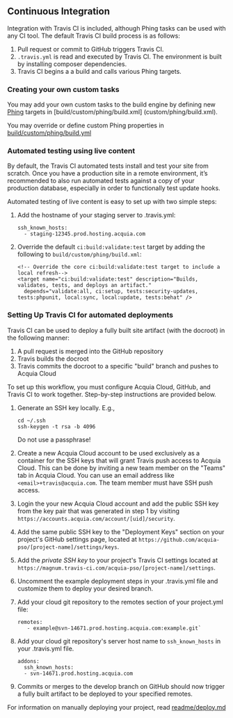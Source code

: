 ## <a name="ci"></a> Continuous Integration

Integration with Travis CI is included, although Phing tasks can be used with any CI tool. The default Travis CI build process is as follows:

1. Pull request or commit to GitHub triggers Travis CI.
1. `.travis.yml` is read and executed by Travis CI. The environment is built by installing composer dependencies.
1. Travis CI begins a a build and calls various Phing targets.

### Creating your own custom tasks

You may add your own custom tasks to the build engine by defining new [Phing](https://www.phing.info/) targets in [build/custom/phing/build.xml]
(custom/phing/build.xml).

You may override or define custom Phing properties in [build/custom/phing/build.yml](custom/phing/build.yml)

### Automated testing using live content

By default, the Travis CI automated tests install and test your site from scratch. Once you have a production site in a remote environment, it’s recommended to also run automated tests against a copy of your production database, especially in order to functionally test update hooks.

Automated testing of live content is easy to set up with two simple steps:

1. Add the hostname of your staging server to .travis.yml:

     ```
     ssh_known_hosts:
       - staging-12345.prod.hosting.acquia.com
     ```
2. Override the default `ci:build:validate:test` target by adding the following to `build/custom/phing/build.xml`:

     ```
     <!-- Override the core ci:build:validate:test target to include a local refresh-->
     <target name="ci:build:validate:test" description="Builds, validates, tests, and deploys an artifact."
       depends="validate:all, ci:setup, tests:security-updates, tests:phpunit, local:sync, local:update, tests:behat" />
     ```

### Setting Up Travis CI for automated deployments

Travis CI can be used to deploy a fully built site artifact (with the docroot) in the following manner:

1. A pull request is merged into the GitHub repository
2. Travis builds the docroot
3. Travis commits the docroot to a specific "build" branch and pushes to Acquia Cloud

To set up this workflow, you must configure Acquia Cloud, GitHub, and Travis CI to work together. Step-by-step instructions are provided below.


1. Generate an SSH key locally. E.g.,

     ```
     cd ~/.ssh
     ssh-keygen -t rsa -b 4096
     ```

   Do not use a passphrase!
1. Create a new Acquia Cloud account to be used exclusively as a container for the SSH keys that will grant Travis push access to Acquia Cloud. This can be done by inviting a new team member on the "Teams" tab in Acquia Cloud. You can use an email address like `<email>+travis@acquia.com`. The team member must have SSH push access.
1. Login the your new Acquia Cloud account and add the public SSH key from the key pair that was generated in step 1 by visiting `https://accounts.acquia.com/account/[uid]/security`.
1. Add the same public SSH key to the "Deployment Keys" section on your project's GitHub settings page, located at `https://github.com/acquia-pso/[project-name]/settings/keys`.
1. Add the _private SSH key_ to your project's Travis CI settings located at `https://magnum.travis-ci.com/acquia-pso/[project-name]/settings`.
1. Uncomment the example deployment steps in your .travis.yml file and customize them to deploy your desired branch.
1. Add your cloud git repository to the remotes section of your project.yml file:

    ```
    remotes:
       - example@svn-14671.prod.hosting.acquia.com:example.git`
    ```

1. Add your cloud git repository's server host name to `ssh_known_hosts` in your .travis.yml file.

    ```
    addons:
      ssh_known_hosts:
      - svn-14671.prod.hosting.acquia.com
    ```

1. Commits or merges to the develop branch on GitHub should now trigger a fully built artifact to be deployed to your specified remotes.

For information on manually deploying your project, read [readme/deploy.md](readme/deploy.md)
